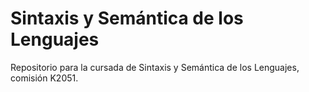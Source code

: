 # Sintaxis y Semántica de los Lenguajes
Repositorio para la cursada de Sintaxis y Semántica de los Lenguajes, comisión K2051.
